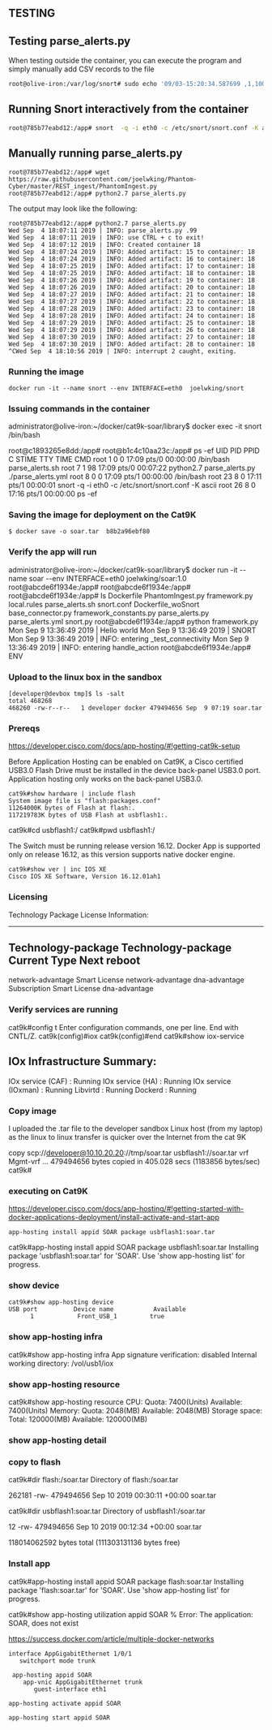 TESTING
-------

## Testing parse_alerts.py

When testing outside the container, you can execute the program and simply manually add CSV records to the file
```bash
root@olive-iron:/var/log/snort# sudo echo '09/03-15:20:34.587699 ,1,1000001,3,"__S_ICMP_cat9Ktest",ICMP,172.17.0.1,,172.17.0.2,,02:42:38:29:34:94,02:42:AC:11:00:02,0x62,,,,,,64,0,65339,84,86016,8,0,10379,1' >>alert.csv
```

## Running Snort interactively from the container

```bash
root@785b77eabd12:/app# snort  -q -i eth0 -c /etc/snort/snort.conf -K ascii &
```

## Manually running parse_alerts.py

```
root@785b77eabd12:/app# wget https://raw.githubusercontent.com/joelwking/Phantom-Cyber/master/REST_ingest/PhantomIngest.py
root@785b77eabd12:/app# python2.7 parse_alerts.py

```
The output may look like the following:
```
root@785b77eabd12:/app# python2.7 parse_alerts.py
Wed Sep  4 18:07:11 2019 | INFO: parse_alerts.py .99
Wed Sep  4 18:07:11 2019 | INFO: use CTRL + c to exit!
Wed Sep  4 18:07:12 2019 | INFO: Created container 18
Wed Sep  4 18:07:24 2019 | INFO: Added artifact: 15 to container: 18
Wed Sep  4 18:07:24 2019 | INFO: Added artifact: 16 to container: 18
Wed Sep  4 18:07:25 2019 | INFO: Added artifact: 17 to container: 18
Wed Sep  4 18:07:25 2019 | INFO: Added artifact: 18 to container: 18
Wed Sep  4 18:07:26 2019 | INFO: Added artifact: 19 to container: 18
Wed Sep  4 18:07:26 2019 | INFO: Added artifact: 20 to container: 18
Wed Sep  4 18:07:27 2019 | INFO: Added artifact: 21 to container: 18
Wed Sep  4 18:07:27 2019 | INFO: Added artifact: 22 to container: 18
Wed Sep  4 18:07:28 2019 | INFO: Added artifact: 23 to container: 18
Wed Sep  4 18:07:28 2019 | INFO: Added artifact: 24 to container: 18
Wed Sep  4 18:07:29 2019 | INFO: Added artifact: 25 to container: 18
Wed Sep  4 18:07:29 2019 | INFO: Added artifact: 26 to container: 18
Wed Sep  4 18:07:30 2019 | INFO: Added artifact: 27 to container: 18
Wed Sep  4 18:07:30 2019 | INFO: Added artifact: 28 to container: 18
^CWed Sep  4 18:10:56 2019 | INFO: interrupt 2 caught, exiting.
```
### Running the image

`docker run -it --name snort --env INTERFACE=eth0  joelwking/snort`


### Issuing commands in the container

administrator@olive-iron:~/docker/cat9k-soar/library$  docker exec -it snort /bin/bash

root@c1893265e8dd:/app#
root@b1c4c10aa23c:/app# ps -ef
UID        PID  PPID  C STIME TTY          TIME CMD
root         1     0  0 17:09 pts/0    00:00:00 /bin/bash parse_alerts.sh
root         7     1 98 17:09 pts/0    00:07:22 python2.7 parse_alerts.py ./parse_alerts.yml
root         8     0  0 17:09 pts/1    00:00:00 /bin/bash
root        23     8  0 17:11 pts/1    00:00:01 snort -q -i eth0 -c /etc/snort/snort.conf -K ascii
root        26     8  0 17:16 pts/1    00:00:00 ps -ef

### Saving the image for deployment on the Cat9K

```
$ docker save -o soar.tar  b8b2a96ebf80
```

### Verify the app will run

administrator@olive-iron:~/docker/cat9k-soar/library$ docker run -it --name soar --env INTERFACE=eth0  joelwking/soar:1.0
root@abcde6f1934e:/app#
root@abcde6f1934e:/app#
root@abcde6f1934e:/app# ls
Dockerfile          PhantomIngest.py   framework.py            local.rules      parse_alerts.sh   snort.conf
Dockerfile_woSnort  base_connector.py  framework_constants.py  parse_alerts.py  parse_alerts.yml  snort.py
root@abcde6f1934e:/app# python framework.py
Mon Sep  9 13:36:49 2019 | Hello world
Mon Sep  9 13:36:49 2019 | SNORT
Mon Sep  9 13:36:49 2019 | INFO: entering _test_connectivity
Mon Sep  9 13:36:49 2019 | INFO: entering handle_action
root@abcde6f1934e:/app# ENV




### Upload to the linux box in the sandbox
```
[developer@devbox tmp]$ ls -salt
total 468268
468260 -rw-r--r--   1 developer docker 479494656 Sep  9 07:19 soar.tar
```

### Prereqs
https://developer.cisco.com/docs/app-hosting/#!getting-cat9k-setup

Before Application Hosting can be enabled on Cat9K, a Cisco certified USB3.0 Flash Drive must be installed in the device back-panel USB3.0 port. Application hosting only works on the back-panel USB3.0.
```
cat9k#show hardware | include flash
System image file is "flash:packages.conf"
11264000K bytes of Flash at flash:.
117219783K bytes of USB Flash at usbflash1:.
```

cat9k#cd usbflash1:/
cat9k#pwd
usbflash1:/

The Switch must be running release version 16.12. Docker App is supported only on release 16.12, as this version supports native docker engine. 
```
cat9k#show ver | inc IOS XE
Cisco IOS XE Software, Version 16.12.01ah1
```

### Licensing

Technology Package License Information:

------------------------------------------------------------------------------
Technology-package                                     Technology-package
Current                        Type                       Next reboot
------------------------------------------------------------------------------
network-advantage       Smart License                    network-advantage
dna-advantage           Subscription Smart License       dna-advantage


### Verify services are running

cat9k#config t
Enter configuration commands, one per line.  End with CNTL/Z.
cat9k(config)#iox
cat9k(config)#end
cat9k#show iox-service

IOx Infrastructure Summary:
---------------------------
IOx service (CAF)    : Running
IOx service (HA)     : Running
IOx service (IOxman) : Running
Libvirtd             : Running
Dockerd              : Running


### Copy image

I uploaded the .tar file to the developer sandbox Linux host (from my laptop) as the linux to linux transfer is quicker over the Internet from the cat 9K

copy scp://developer@10.10.20.20://tmp/soar.tar usbflash1://soar.tar vrf Mgmt-vrf
...
479494656 bytes copied in 405.028 secs (1183856 bytes/sec)
cat9k#


### executing on Cat9K


https://developer.cisco.com/docs/app-hosting/#!getting-started-with-docker-applications-deployment/install-activate-and-start-app

`app-hosting install appid SOAR package usbflash1:soar.tar`

cat9k#app-hosting install appid SOAR package usbflash1:soar.tar
Installing package 'usbflash1:soar.tar' for 'SOAR'. Use 'show app-hosting list' for progress.

### show device
```
cat9k#show app-hosting device
USB port          Device name           Available
      1            Front_USB_1         true
```

### show app-hosting infra
cat9k#show app-hosting infra
App signature verification: disabled
Internal working directory: /vol/usb1/iox

### show app-hosting resource

cat9k#show app-hosting resource
CPU:
  Quota: 7400(Units)
  Available: 7400(Units)
Memory:
  Quota: 2048(MB)
  Available: 2048(MB)
Storage space:
  Total: 120000(MB)
  Available: 120000(MB)


### show app-hosting detail


### copy to flash
cat9k#dir flash:/soar.tar
Directory of flash:/soar.tar

262181  -rw-        479494656  Sep 10 2019 00:30:11 +00:00  soar.tar

cat9k#dir usbflash1:soar.tar
Directory of usbflash1:/soar.tar

   12  -rw-        479494656  Sep 10 2019 00:12:34 +00:00  soar.tar

118014062592 bytes total (111303131136 bytes free)


### Install app

cat9k#app-hosting install appid SOAR package flash:soar.tar
Installing package 'flash:soar.tar' for 'SOAR'. Use 'show app-hosting list' for progress.


cat9k#show app-hosting utilization  appid SOAR
% Error: The application: SOAR, does not exist




https://success.docker.com/article/multiple-docker-networks
```
interface AppGigabitEthernet 1/0/1
   switchport mode trunk

 app-hosting appid SOAR
    app-vnic AppGigabitEthernet trunk
       guest-interface eth1
```       

```
app-hosting activate appid SOAR
```

```
app-hosting start appid SOAR
```
